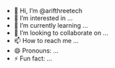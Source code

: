 - 👋 Hi, I’m @arifthreetech
- 👀 I’m interested in ...
- 🌱 I’m currently learning ...
- 💞️ I’m looking to collaborate on ...
- 📫 How to reach me ...
- 😄 Pronouns: ...
- ⚡ Fun fact: ...

<!---
arifthreetech/arifthreetech is a ✨ special ✨ repository because its `README.md` (this file) appears on your GitHub profile.
You can click the Preview link to take a look at your changes.
--->
